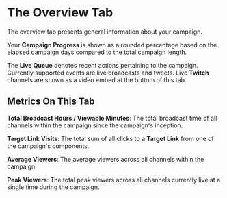The Overview Tab
================

The overview tab presents general information about your campaign.

Your **Campaign Progress** is shown as a rounded percentage based on the elapsed campaign days compared to the total campaign length.

The **Live Queue** denotes recent actions pertaining to the campaign. Currently supported events are live broadcasts and tweets. Live **Twitch** channels are shown as a video embed at the bottom of this tab.

## Metrics On This Tab
**Total Broadcast Hours / Viewable Minutes**: The total broadcast time of all channels within the campaign since the campaign's inception.

**Target Link Visits**: The total sum of all clicks to a **Target Link** from one of the campaign's components.

**Average Viewers**: The average viewers across all channels within the campaign.

**Peak Viewers**: The total peak viewers across all channels currently live at a single time during the campaign.
